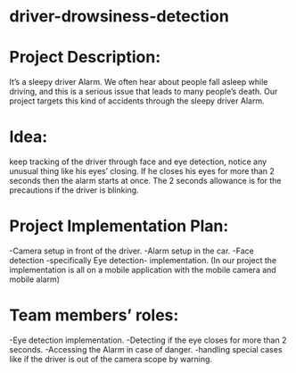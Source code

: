 # driver-drowsiness-detection

# Project Description: 
It’s a sleepy driver Alarm.
We often hear about people fall asleep while driving, and this is a serious issue that leads to many people’s death. Our project targets this kind of accidents through the sleepy driver Alarm.

# Idea: 
keep tracking of the driver through face and eye detection, notice any unusual thing like his eyes’ closing. If he closes his eyes for more than 2 seconds then the alarm starts at once. The 2 seconds allowance is for the precautions if the driver is blinking.

# Project Implementation Plan: 
-Camera setup in front of the driver.
-Alarm setup in the car.
-Face detection -specifically Eye detection- implementation. (In our project the implementation is all on a mobile application with the mobile camera and mobile alarm)

# Team members’ roles:
-Eye detection implementation.
-Detecting if the eye closes for more than 2 seconds.
-Accessing the Alarm in case of danger.
-handling special cases like if the driver is out of the camera scope by warning.
